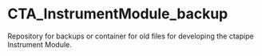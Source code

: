 # CTA_InstrumentModule_backup
Repository for backups or container for old files for developing the ctapipe Instrument Module.

